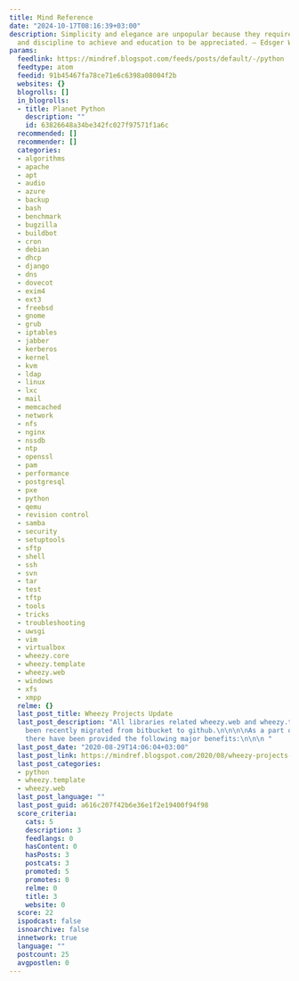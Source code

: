 ```yaml
---
title: Mind Reference
date: "2024-10-17T08:16:39+03:00"
description: Simplicity and elegance are unpopular because they require hard work
  and discipline to achieve and education to be appreciated. — Edsger W. Dijkstra
params:
  feedlink: https://mindref.blogspot.com/feeds/posts/default/-/python
  feedtype: atom
  feedid: 91b45467fa78ce71e6c6398a08004f2b
  websites: {}
  blogrolls: []
  in_blogrolls:
  - title: Planet Python
    description: ""
    id: 63826648a34be342fc027f97571f1a6c
  recommended: []
  recommender: []
  categories:
  - algorithms
  - apache
  - apt
  - audio
  - azure
  - backup
  - bash
  - benchmark
  - bugzilla
  - buildbot
  - cron
  - debian
  - dhcp
  - django
  - dns
  - dovecot
  - exim4
  - ext3
  - freebsd
  - gnome
  - grub
  - iptables
  - jabber
  - kerberos
  - kernel
  - kvm
  - ldap
  - linux
  - lxc
  - mail
  - memcached
  - network
  - nfs
  - nginx
  - nssdb
  - ntp
  - openssl
  - pam
  - performance
  - postgresql
  - pxe
  - python
  - qemu
  - revision control
  - samba
  - security
  - setuptools
  - sftp
  - shell
  - ssh
  - svn
  - tar
  - test
  - tftp
  - tools
  - tricks
  - troubleshooting
  - uwsgi
  - vim
  - virtualbox
  - wheezy.core
  - wheezy.template
  - wheezy.web
  - windows
  - xfs
  - xmpp
  relme: {}
  last_post_title: Wheezy Projects Update
  last_post_description: "All libraries related wheezy.web and wheezy.template have
    been recently migrated from bitbucket to github.\n\n\n\nAs a part of this migration
    there have been provided the following major benefits:\n\n\n "
  last_post_date: "2020-08-29T14:06:04+03:00"
  last_post_link: https://mindref.blogspot.com/2020/08/wheezy-projects-update.html
  last_post_categories:
  - python
  - wheezy.template
  - wheezy.web
  last_post_language: ""
  last_post_guid: a616c207f42b6e36e1f2e19400f94f98
  score_criteria:
    cats: 5
    description: 3
    feedlangs: 0
    hasContent: 0
    hasPosts: 3
    postcats: 3
    promoted: 5
    promotes: 0
    relme: 0
    title: 3
    website: 0
  score: 22
  ispodcast: false
  isnoarchive: false
  innetwork: true
  language: ""
  postcount: 25
  avgpostlen: 0
---
```

